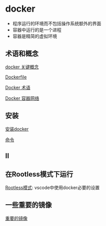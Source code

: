 # docker

- 程序运行的环境而不包括操作系统额外的界面
- 容器中运行的是一个进程
- 容器是精简的虚拟环境

## 术语和概念

[docker 关键概念](docker-key-concepts.md)

[Dockerfile](docker-dockerfile.md)

[Docker 术语](docker-terms.md)

[Docker 容器网络](docker-container-networking.md)

## 安装

[安装docker](docker-install.md)

[命令](docker-command.md)

## II

## 在Rootless模式下运行

[Rootless模式](docker-rootless.md): vscode中使用docker必要的设置

## 一些重要的镜像

[重要的镜像](docker-important-images.md)
